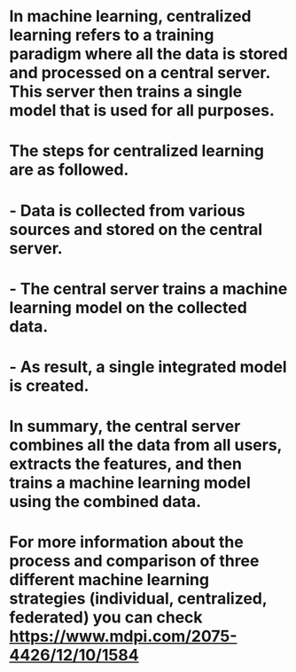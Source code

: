 # In machine learning, centralized learning refers to a training paradigm where all the data is stored and processed on a central server. This server then trains a single model that is used for all purposes.
#
# The steps for centralized learning are as followed.
#   - Data is collected from various sources and stored on the central server.
#   - The central server trains a machine learning model on the collected data.
#   - As result, a single integrated model is created.
#
# In summary, the central server combines all the data from all users, extracts the features, and then trains a machine learning model using the combined data.
#
# For more information about the process and comparison of three different machine learning strategies (individual, centralized, federated) you can check https://www.mdpi.com/2075-4426/12/10/1584
#
